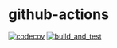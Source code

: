 # github-actions

[![codecov](https://codecov.io/gh/avadhut123pisal/github-actions/branch/main/graph/badge.svg?token=L2VY6FBQ6X)](https://codecov.io/gh/avadhut123pisal/github-actions)
[![build_and_test](https://github.com/avadhut123pisal/github-actions/actions/workflows/ci.yml/badge.svg)](https://github.com/avadhut123pisal/github-actions/actions/workflows/ci.yml)